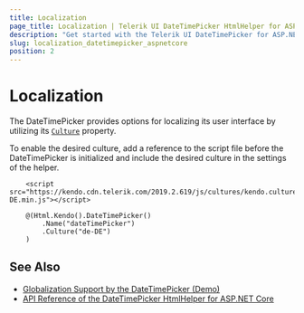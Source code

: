 ```yaml
---
title: Localization
page_title: Localization | Telerik UI DateTimePicker HtmlHelper for ASP.NET Core
description: "Get started with the Telerik UI DateTimePicker for ASP.NET Core and translate its messages for different culture locales."
slug: localization_datetimepicker_aspnetcore
position: 2
---
```


# Localization

The DateTimePicker provides options for localizing its user interface by utilizing its [`Culture`](/api//Kendo.Mvc.UI.Fluent/DateTimePickerBuilder#culturesystemstring) property.

To enable the desired culture, add a reference to the script file before the DateTimePicker is initialized and include the desired culture in the settings of the helper.

```
    <script src="https://kendo.cdn.telerik.com/2019.2.619/js/cultures/kendo.culture.de-DE.min.js"></script>

    @(Html.Kendo().DateTimePicker()
        .Name("dateTimePicker")
        .Culture("de-DE")
    )
```

## See Also

* [Globalization Support by the DateTimePicker (Demo)](https://demos.telerik.com/aspnet-core/datetimepicker/globalization)
* [API Reference of the DateTimePicker HtmlHelper for ASP.NET Core](/api/datetimepicker)
